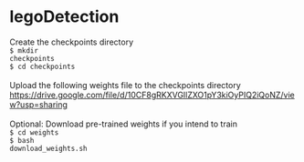 # legoDetection

Create the checkpoints directory
<br/>
<code>$ mkdir checkpoints</code>
<br/>
<code>$ cd checkpoints</code>
<br/>
<br/>
Upload the following weights file to the checkpoints directory
<br/>
https://drive.google.com/file/d/10CF8gRKXVGIlZXO1pY3kiOyPIQ2iQoNZ/view?usp=sharing
<br/>
<br/>
Optional: Download pre-trained weights if you intend to train
<br/>
<code>$ cd weights</code>
<br/>
<code>$ bash download_weights.sh</code>
<br/>
<br/>
